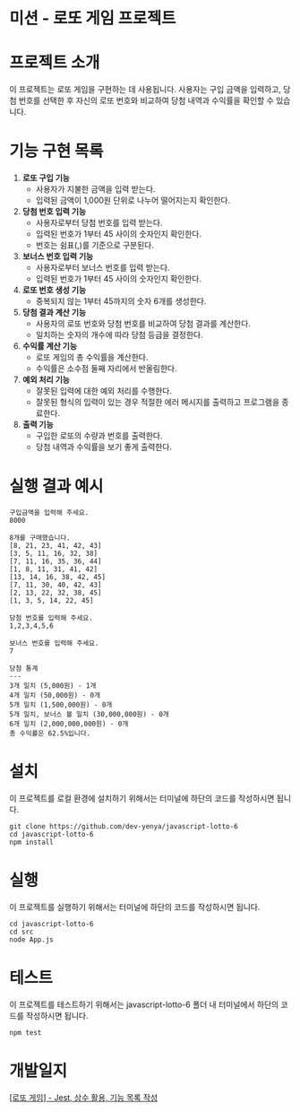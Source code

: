# 미션 - 로또 게임 프로젝트

# 프로젝트 소개

이 프로젝트는 로또 게임을 구현하는 데 사용됩니다. 사용자는 구입 금액을 입력하고, 당첨 번호를 선택한 후 자신의 로또 번호와 비교하여 당첨 내역과 수익률을 확인할 수 있습니다.

# 기능 구현 목록

1. **로또 구입 기능**
    - 사용자가 지불한 금액을 입력 받는다.
    - 입력된 금액이 1,000원 단위로 나누어 떨어지는지 확인한다.
2. **당첨 번호 입력 기능**
    - 사용자로부터 당첨 번호를 입력 받는다.
    - 입력된 번호가 1부터 45 사이의 숫자인지 확인한다.
    - 번호는 쉼표(,)를 기준으로 구분된다.
3. **보너스 번호 입력 기능**
    - 사용자로부터 보너스 번호를 입력 받는다.
    - 입력된 번호가 1부터 45 사이의 숫자인지 확인한다.
4. **로또 번호 생성 기능**
    - 중복되지 않는 1부터 45까지의 숫자 6개를 생성한다.
5. **당첨 결과 계산 기능**
    - 사용자의 로또 번호와 당첨 번호를 비교하여 당첨 결과를 계산한다.
    - 일치하는 숫자의 개수에 따라 당첨 등급을 결정한다.
6. **수익률 계산 기능**
    - 로또 게임의 총 수익률을 계산한다.
    - 수익률은 소수점 둘째 자리에서 반올림한다.
7. **예외 처리 기능**
    - 잘못된 입력에 대한 예외 처리를 수행한다.
    - 잘못된 형식의 입력이 있는 경우 적절한 에러 메시지를 출력하고 프로그램을 종료한다.
8. **출력 기능**
    - 구입한 로또의 수량과 번호를 출력한다.
    - 당첨 내역과 수익률을 보기 좋게 출력한다.

# 실행 결과 예시

```
구입금액을 입력해 주세요.
8000

8개를 구매했습니다.
[8, 21, 23, 41, 42, 43]
[3, 5, 11, 16, 32, 38]
[7, 11, 16, 35, 36, 44]
[1, 8, 11, 31, 41, 42]
[13, 14, 16, 38, 42, 45]
[7, 11, 30, 40, 42, 43]
[2, 13, 22, 32, 38, 45]
[1, 3, 5, 14, 22, 45]

당첨 번호를 입력해 주세요.
1,2,3,4,5,6

보너스 번호를 입력해 주세요.
7

당첨 통계
---
3개 일치 (5,000원) - 1개
4개 일치 (50,000원) - 0개
5개 일치 (1,500,000원) - 0개
5개 일치, 보너스 볼 일치 (30,000,000원) - 0개
6개 일치 (2,000,000,000원) - 0개
총 수익률은 62.5%입니다.
```

# 설치

이 프로젝트를 로컬 환경에 설치하기 위해서는 터미널에 하단의 코드를 작성하시면 됩니다.

```
git clone https://github.com/dev-yenya/javascript-lotto-6
cd javascript-lotto-6
npm install
```

# 실행
이 프로젝트를 실행하기 위해서는 터미널에 하단의 코드를 작성하시면 됩니다.
```
cd javascript-lotto-6
cd src
node App.js
```


# 테스트
이 프로젝트를 테스트하기 위해서는 javascript-lotto-6 폴더 내 터미널에서 하단의 코드를 작성하시면 됩니다.
```
npm test
```

# 개발일지

[[로또 게임] - Jest, 상수 활용, 기능 목록 작성](https://www.notion.so/Jest-5eab691b115a4aa292153eac7967c899?pvs=21)